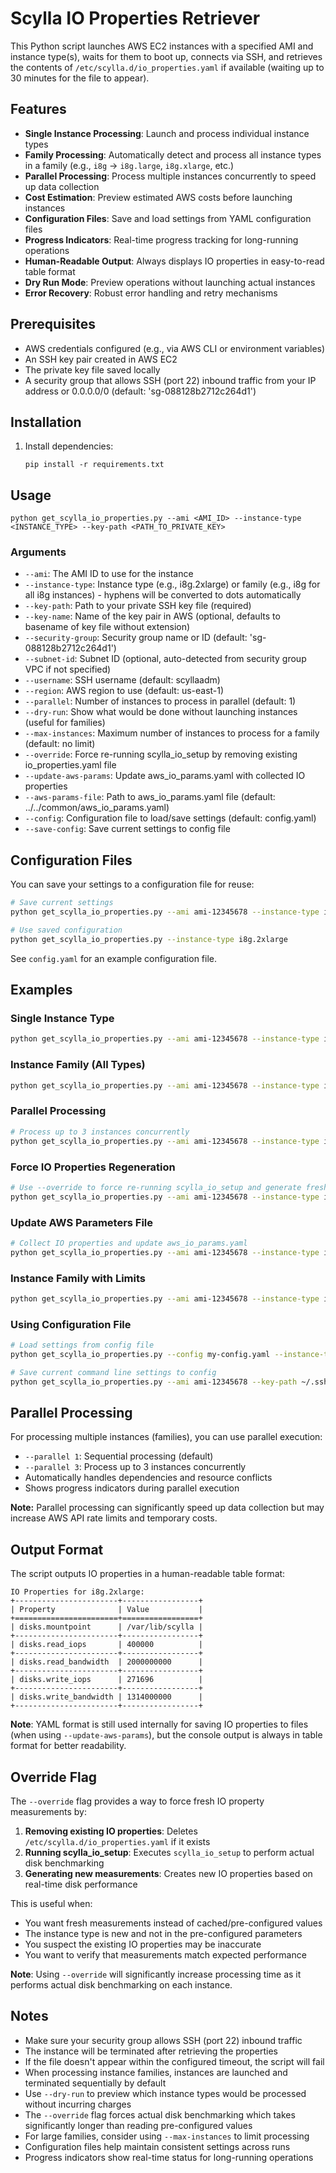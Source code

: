 # Scylla IO Properties Retriever

This Python script launches AWS EC2 instances with a specified AMI and instance type(s), waits for them to boot up, connects via SSH, and retrieves the contents of `/etc/scylla.d/io_properties.yaml` if available (waiting up to 30 minutes for the file to appear).

## Features

- **Single Instance Processing**: Launch and process individual instance types
- **Family Processing**: Automatically detect and process all instance types in a family (e.g., `i8g` → `i8g.large`, `i8g.xlarge`, etc.)
- **Parallel Processing**: Process multiple instances concurrently to speed up data collection
- **Cost Estimation**: Preview estimated AWS costs before launching instances
- **Configuration Files**: Save and load settings from YAML configuration files
- **Progress Indicators**: Real-time progress tracking for long-running operations
- **Human-Readable Output**: Always displays IO properties in easy-to-read table format
- **Dry Run Mode**: Preview operations without launching actual instances
- **Error Recovery**: Robust error handling and retry mechanisms

## Prerequisites

- AWS credentials configured (e.g., via AWS CLI or environment variables)
- An SSH key pair created in AWS EC2
- The private key file saved locally
- A security group that allows SSH (port 22) inbound traffic from your IP address or 0.0.0.0/0 (default: 'sg-088128b2712c264d1')

## Installation

1. Install dependencies:
   ```
   pip install -r requirements.txt
   ```

## Usage

```
python get_scylla_io_properties.py --ami <AMI_ID> --instance-type <INSTANCE_TYPE> --key-path <PATH_TO_PRIVATE_KEY>
```

### Arguments

- `--ami`: The AMI ID to use for the instance
- `--instance-type`: Instance type (e.g., i8g.2xlarge) or family (e.g., i8g for all i8g instances) - hyphens will be converted to dots automatically
- `--key-path`: Path to your private SSH key file (required)
- `--key-name`: Name of the key pair in AWS (optional, defaults to basename of key file without extension)
- `--security-group`: Security group name or ID (default: 'sg-088128b2712c264d1')
- `--subnet-id`: Subnet ID (optional, auto-detected from security group VPC if not specified)
- `--username`: SSH username (default: scyllaadm)
- `--region`: AWS region to use (default: us-east-1)
- `--parallel`: Number of instances to process in parallel (default: 1)
- `--dry-run`: Show what would be done without launching instances (useful for families)
- `--max-instances`: Maximum number of instances to process for a family (default: no limit)
- `--override`: Force re-running scylla_io_setup by removing existing io_properties.yaml file
- `--update-aws-params`: Update aws_io_params.yaml with collected IO properties
- `--aws-params-file`: Path to aws_io_params.yaml file (default: ../../common/aws_io_params.yaml)
- `--config`: Configuration file to load/save settings (default: config.yaml)
- `--save-config`: Save current settings to config file

## Configuration Files

You can save your settings to a configuration file for reuse:

```bash
# Save current settings
python get_scylla_io_properties.py --ami ami-12345678 --instance-type i8g --key-path ~/.ssh/my-key.pem --save-config

# Use saved configuration
python get_scylla_io_properties.py --instance-type i8g.2xlarge
```

See `config.yaml` for an example configuration file.

## Examples

### Single Instance Type
```bash
python get_scylla_io_properties.py --ami ami-12345678 --instance-type i8g.2xlarge --key-path ~/.ssh/my-key.pem
```

### Instance Family (All Types)
```bash
python get_scylla_io_properties.py --ami ami-12345678 --instance-type i8g --key-path ~/.ssh/my-key.pem
```

### Parallel Processing
```bash
# Process up to 3 instances concurrently
python get_scylla_io_properties.py --ami ami-12345678 --instance-type i8g --key-path ~/.ssh/my-key.pem --parallel 3
```

### Force IO Properties Regeneration
```bash
# Use --override to force re-running scylla_io_setup and generate fresh IO properties
python get_scylla_io_properties.py --ami ami-12345678 --instance-type i8g.2xlarge --key-path ~/.ssh/my-key.pem --override
```

### Update AWS Parameters File
```bash
# Collect IO properties and update aws_io_params.yaml
python get_scylla_io_properties.py --ami ami-12345678 --instance-type i8g --key-path ~/.ssh/my-key.pem --update-aws-params
```

### Instance Family with Limits
```bash
python get_scylla_io_properties.py --ami ami-12345678 --instance-type i8g --key-path ~/.ssh/my-key.pem --max-instances 3 --dry-run
```

### Using Configuration File
```bash
# Load settings from config file
python get_scylla_io_properties.py --config my-config.yaml --instance-type i8g.large

# Save current command line settings to config
python get_scylla_io_properties.py --ami ami-12345678 --key-path ~/.ssh/my-key.pem --save-config
```

## Parallel Processing

For processing multiple instances (families), you can use parallel execution:

- `--parallel 1`: Sequential processing (default)
- `--parallel 3`: Process up to 3 instances concurrently
- Automatically handles dependencies and resource conflicts
- Shows progress indicators during parallel execution

**Note:** Parallel processing can significantly speed up data collection but may increase AWS API rate limits and temporary costs.

## Output Format

The script outputs IO properties in a human-readable table format:

```
IO Properties for i8g.2xlarge:
+-----------------------+-----------------+
| Property              | Value           |
+=======================+=================+
| disks.mountpoint      | /var/lib/scylla |
+-----------------------+-----------------+
| disks.read_iops       | 400000          |
+-----------------------+-----------------+
| disks.read_bandwidth  | 2000000000      |
+-----------------------+-----------------+
| disks.write_iops      | 271696          |
+-----------------------+-----------------+
| disks.write_bandwidth | 1314000000      |
+-----------------------+-----------------+
```

**Note**: YAML format is still used internally for saving IO properties to files (when using `--update-aws-params`), but the console output is always in table format for better readability.

## Override Flag

The `--override` flag provides a way to force fresh IO property measurements by:

1. **Removing existing IO properties**: Deletes `/etc/scylla.d/io_properties.yaml` if it exists
2. **Running scylla_io_setup**: Executes `scylla_io_setup` to perform actual disk benchmarking
3. **Generating new measurements**: Creates new IO properties based on real-time disk performance

This is useful when:
- You want fresh measurements instead of cached/pre-configured values
- The instance type is new and not in the pre-configured parameters
- You suspect the existing IO properties may be inaccurate
- You want to verify that measurements match expected performance

**Note**: Using `--override` will significantly increase processing time as it performs actual disk benchmarking on each instance.

## Notes

- Make sure your security group allows SSH (port 22) inbound traffic
- The instance will be terminated after retrieving the properties  
- If the file doesn't appear within the configured timeout, the script will fail
- When processing instance families, instances are launched and terminated sequentially by default
- Use `--dry-run` to preview which instance types would be processed without incurring charges
- The `--override` flag forces actual disk benchmarking which takes significantly longer than reading pre-configured values
- For large families, consider using `--max-instances` to limit processing
- Configuration files help maintain consistent settings across runs
- Progress indicators show real-time status for long-running operations
